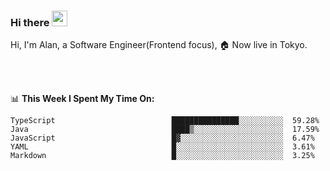 ### Hi there <img src="https://media.giphy.com/media/hvRJCLFzcasrR4ia7z/giphy.gif" width="25px">

<!-- ![visitors](https://visitor-badge.glitch.me/badge?page_id=dislfyer.dislfyer) -->

Hi, I'm Alan, a Software Engineer(Frontend focus), 🏠 Now live in Tokyo.

<br/>
<br/>

📊 **This Week I Spent My Time On:**


<!--START_SECTION:waka-->

```text
TypeScript                          ███████████████░░░░░░░░░░  59.28%
Java                                ████▒░░░░░░░░░░░░░░░░░░░░  17.59%
JavaScript                          █▓░░░░░░░░░░░░░░░░░░░░░░░  6.47%
YAML                                █░░░░░░░░░░░░░░░░░░░░░░░░  3.61%
Markdown                            █░░░░░░░░░░░░░░░░░░░░░░░░  3.25%
```

<!--END_SECTION:waka-->

<!--
**About Me:**
 -->
